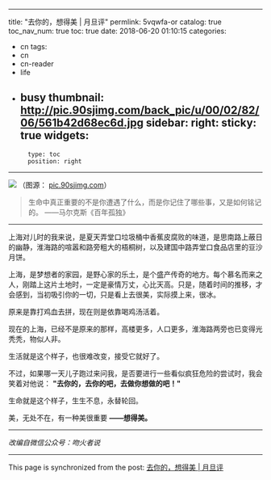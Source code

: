 
---
title: "去你的，想得美 | 月旦评"
permlink: 5vqwfa-or
catalog: true
toc_nav_num: true
toc: true
date: 2018-06-20 01:10:15
categories:
- cn
tags:
- cn
- cn-reader
- life
- busy
thumbnail: http://pic.90sjimg.com/back_pic/u/00/02/82/06/561b42d68ec6d.jpg
sidebar:
    right:
        sticky: true
widgets:
    -
        type: toc
        position: right
---


![](http://pic.90sjimg.com/back_pic/u/00/02/82/06/561b42d68ec6d.jpg)
（图源： [pic.90sjimg.com](http://pic.90sjimg.com/back_pic/u/00/02/82/06/561b42d68ec6d.jpg)）

> 生命中真正重要的不是你遭遇了什么，而是你记住了哪些事，又是如何铭记的。
>      ——马尔克斯《百年孤独》

***

上海对儿时的我来说，是夏天弄堂口垃圾桶中香蕉皮腐败的味道，是思南路上蔽日的幽静，淮海路的喧嚣和路旁粗大的梧桐树，以及建国中路弄堂口食品店里的豆沙月饼。

上海，是梦想者的家园，是野心家的乐土，是个盛产传奇的地方。每个慕名而来之人，刚踏上这片土地时，一定是豪情万丈，心比天高。只是，随着时间的推移，才会感到，当初吸引你的一切，只是看上去很美，实际摸上来，很冰。

原来是靠打鸡血去拼，现在则是依靠喝鸡汤活着。

现在的上海，已经不是原来的那样，高楼更多，人口更多，淮海路两旁也已变得光秃秃，物似人非。

生活就是这个样子，也很难改变，接受它就好了。

不过，如果哪一天儿子跑过来问我，是否要进行一些看似疯狂危险的尝试时，我会笑着对他说：
**"去你的，去你的吧，去做你想做的吧！"**

生命就是这个样子，生生不息，永替轮回。

美，无处不在，有一种美很重要
**——想得美。**


***
*改编自微信公众号：吻火者说*

- - -

This page is synchronized from the post: [去你的，想得美 | 月旦评](https://steemit.com/@julian2013/5vqwfa-or)
